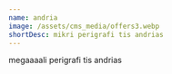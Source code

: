 ```yaml
---
name: andria
image: /assets/cms_media/offers3.webp
shortDesc: mikri perigrafi tis andrias
---
```

megaaaali perigrafi tis andrias